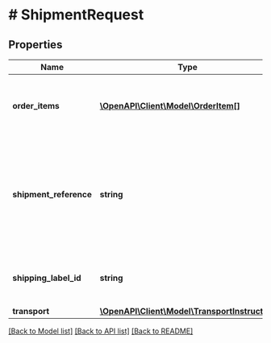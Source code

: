 # # ShipmentRequest

## Properties

Name | Type | Description | Notes
------------ | ------------- | ------------- | -------------
**order_items** | [**\OpenAPI\Client\Model\OrderItem[]**](OrderItem.md) | List of order items to ship. Order item id&#39;s must belong to the same order. |
**shipment_reference** | **string** | A user-defined reference that you can provide to add to the shipment. Can be used for own administration purposes. | [optional]
**shipping_label_id** | **string** | The identifier of the purchased shipping label. | [optional]
**transport** | [**\OpenAPI\Client\Model\TransportInstruction**](TransportInstruction.md) |  | [optional]

[[Back to Model list]](../../README.md#models) [[Back to API list]](../../README.md#endpoints) [[Back to README]](../../README.md)
